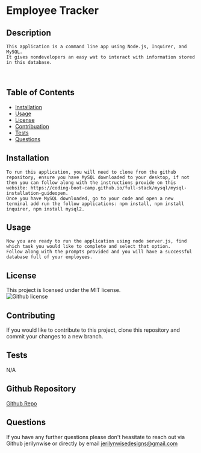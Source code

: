 # Employee Tracker
  ## Description
    This application is a command line app using Node.js, Inquirer, and MySQL. 
    It gives nondevelopers an easy wat to interact with information stored in this database.
 </br>
  
  ## Table of Contents

  * [Installation](#installation)</br>
  * [Usage](#usage)</br>
  * [License](#license)</br>
  * [Contribuation](#contributing)</br>
  * [Tests](#tests)</br>
  * [Questions](#questions)</br>

  ## Installation
    To run this application, you will need to clone from the github repository, ensure you have MySQL downloaded to your desktop, if not then you can follow along with the instructions provide on this website: https://coding-boot-camp.github.io/full-stack/mysql/mysql-installation-guideopen.
    Once you have MySQL downloaded, go to your code and open a new terminal add run the follow applications: npm install, npm install inquirer, npm install mysql2. 


  ## Usage
    Now you are ready to run the application using node server.js, find which task you would like to complete and select that option. 
    Follow along with the prompts provided and you will have a successful database full of your employees.

  ## License
  This project is licensed under the MIT license.</br>
  ![Github license](https://img.shields.io/badge/license-MIT-blue.svg)

  ## Contributing
  If you would like to contribute to this project, clone this repository and commit your changes to a new branch.

  ## Tests 
  N/A

  ## Github Repository
  [Github Repo](https://github.com/jerilynwise/employee-tracker)
  
  ## Questions 
  If you have any further questions please don't heasitate to reach out via Github jerilynwise or directly by email jerilynwisedesigns@gmail.com
 